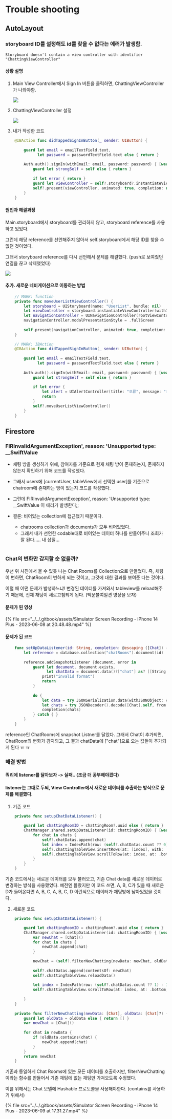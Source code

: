 # Trouble shooting

## AutoLayout

### storyboard ID를 설정해도 id를 찾을 수 없다는 에러가 발생함.

`Storyboard doesn't contain a view controller with identifier  "ChattingViewController"`

#### 상황 설명

1.  Main View Controller에서 Sign In 버튼을 클릭하면, ChattingViewController가 나와야함.

    ![](<../../.gitbook/assets/image (25).png>)
2.  ChattingViewController 설정

    ![](<../../.gitbook/assets/image (33).png>)
3. 내가 작성한 코드

```swift
    @IBAction func didTappedSignInButton(_ sender: UIButton) {
        
        guard let email = emailTextField.text,
              let password = passwordTextField.text else { return }
        
        Auth.auth().signIn(withEmail: email, password: password) { [weak self] result, error in
            guard let strongSelf = self else { return }
            
            if let error { return }
            guard let viewController = self?.storyboard?.instantiateViewController(withIdentifier: "ChattingViewController") as? ChattingViewController else { return }
            self?.present(viewController, animated: true, completion: nil)
        }
    }
```

#### 원인과 해결과정

Main.storyboard에서 storyboard를 관리하지 않고, storyboard reference를 사용하고 있었다.

그런데 해당 reference를 선언해주지 않아서 self.storyboard에서 해당 ID를 찾을 수 없던 것이었다.

그래서 storyboard reference를 다시 선언해서 문제를 해결했다. (push로 보여줬던 연결을 끊고 삭제했었다)

![](<../../.gitbook/assets/image (9) (1).png>)



#### 추가. 새로운 네비게이션으로 이동하는 방법

```swift
    // MARK: function
    private func moveUserListViewController() {
        let storyboard = UIStoryboard(name: "UserList", bundle: nil)
        let viewController = storyboard.instantiateViewController(withIdentifier: "UserList") as! UserListViewController
        let navigationController = UINavigationController(rootViewController: viewController)
        navigationController.modalPresentationStyle = .fullScreen
        
        self.present(navigationController, animated: true, completion: nil)
    }
    
    // MARK: IBAction
    @IBAction func didTappedSignInButton(_ sender: UIButton) {
        
        guard let email = emailTextField.text,
              let password = passwordTextField.text else { return }
        
        Auth.auth().signIn(withEmail: email, password: password) { [weak self] result, error in
            guard let strongSelf = self else { return }
            
            if let error {
                let alert = UIAlertController(title: "오류", message: "오류가 발생했습니다.", preferredStyle: .alert)
                return
            }
            self?.moveUserListViewController()
        }
    }
```



## Firestore

### FIRInvalidArgumentException', reason: 'Unsupported type: \_\_SwiftValue

* 채팅 방을 생성하기 위해, 참여자를 기준으로 현재 채팅 방이 존재하는지, 존재하지 않는지 확인하기 위해 코드를 작성했다.
* 그래서 users에 \[currentUser, tableView에서 선택한 user]를 기준으로 chatroom에 존재하는 방이 있는지 코드를 작성했다.
* 그런데 FIRInvalidArgumentException', reason: 'Unsupported type: \_\_SwiftValue 이 에러가 발생한다;;



* 결론: 비어있는 collection에 접근했기 때문이다.
  * chatrooms collection과 documents가 모두 비어있었다.
  * 그래서 내가 선언한 codable대로 비어있는 데이터 하나를 만들어주니 조회가 잘 된다..... 내 삽질...

<figure><img src="../../.gitbook/assets/image (7).png" alt=""><figcaption></figcaption></figure>

### Chat의 변화만 감지할 순 없을까?

우선 위 사진에서 볼 수 있듯 나는 Chat Rooms를 Collection으로 만들었다. 즉, 채팅이 변하면, ChatRoom이 변하게 되는 것이고, 그것에 대한 결과를 보여준 다는 것이다.

이럴 때 어떤 문제가 발생하느냐! 변경된 데이터를 가져와서 tableview를 reload해주기 때문에, 전체 채팅이 새로고침되게 된다. (백문불여일견 영상을 보자)

#### 문제가 된 영상

{% file src="../../.gitbook/assets/Simulator Screen Recording - iPhone 14 Plus - 2023-06-08 at 20.48.48.mp4" %}

#### 문제가 된 코드

```swift
    func setUpDataListener(id: String, completion: @escaping ([Chat]) -> Void) {
        let reference = database.collection("chatRooms").document(id)
        
        reference.addSnapshotListener {document, error in
            guard let document, document.exists,
                  let chatData = document.data()?["chat"] as? [[String: Any]] else {
                print("invalid format")
                return
            }
            
            do {
                let data = try JSONSerialization.data(withJSONObject: chatData, options: [])
                let chats = try JSONDecoder().decode([Chat].self, from: data)
                completion(chats)
            } catch { }
        }
    }
```

reference인 ChatRooms에 snapshot Listner를 달았다. 그래서 Chat이 추가되면, ChatRoom의 변화가 감지되고, 그 결과 chatData에 \["chat"]으로 오는 값들이 추가되게 된다 ㅠ ㅠ

### 해결 방법

#### 쿼리에 listener를 달아보자 -> 실패.. (조금 더 공부해야겠다)

#### listener는 그대로 두되, View Controller에서 새로운 데이터를 추출하는 방식으로 문제를 해결했다.

1. 기존 코드

```swift
    private func setupChatDataListener() {
        
        guard let chattingRoomID = chattingRoom?.uuid else { return }
        ChatManager.shared.setUpDataListener(id: chattingRoomID) { [weak self] chats in
            for chat in chats {
                self?.chatDatas.append(chat)
                let index = IndexPath(row: (self?.chatDatas.count ?? 0) - 1, section: 0)
                self?.chattingTableView.insertRows(at: [index], with: .bottom)
                self?.chattingTableView.scrollToRow(at: index, at: .bottom, animated: true)
            }
        }
    }
```

기존 코드에서는 새로운 데이터를 모두 불러오고, 기존 Chat data를 새로운 데이터로 변경하는 방식을 사용했었다. 예전엔 몰랐지만 이 코드 쓰면, A, B, C가 있을 때 새로운 D가 들어온다면 A, B, C, A, B, C, D 이런식으로 데이터가 채팅방에 남아있었을 것이다.

2. 새로운 코드

```swift
    private func setupChatDataListener() {

        guard let chattingRoomID = chattingRoom?.uuid else { return }
        ChatManager.shared.setUpDataListener(id: chattingRoomID) { [weak self] chats in
            var newChat = [Chat]()
            for chat in chats {
                newChat.append(chat)
            }
            
            newChat = (self?.filterNewChatting(newData: newChat, oldData: self?.chatDatas))!
            
            self?.chatDatas.append(contentsOf: newChat)
            self?.chattingTableView.reloadData()
            
            let index = IndexPath(row: (self?.chatDatas.count ?? 1) - 1, section: 0)
            self?.chattingTableView.scrollToRow(at: index, at: .bottom, animated: true)
            
        }
    }
    
    private func filterNewChatting(newData: [Chat], oldData: [Chat]?) -> [Chat] {
        guard let oldData = oldData else { return [] }
        var newChat = [Chat]()
        
        for chat in newData {
            if !oldData.contains(chat) {
                newChat.append(chat)
            }
        }
        return newChat
    }
```

기존과 동일하게 Chat Rooms에 있는 모든 데이터를 호출하지만, filterNewChatting이라는 함수를 만들어서 기존 채팅에 없는 채팅만 가져오도록 수정했다.

이를 위해서는 Chat 모델에 Hashable 프로토콜을 사용해야한다. (contains를 사용하기 위해서)

{% file src="../../.gitbook/assets/Simulator Screen Recording - iPhone 14 Plus - 2023-06-09 at 17.31.27.mp4" %}
